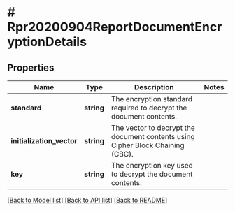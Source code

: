 # # Rpr20200904ReportDocumentEncryptionDetails

## Properties

Name | Type | Description | Notes
------------ | ------------- | ------------- | -------------
**standard** | **string** | The encryption standard required to decrypt the document contents. |
**initialization_vector** | **string** | The vector to decrypt the document contents using Cipher Block Chaining (CBC). |
**key** | **string** | The encryption key used to decrypt the document contents. |

[[Back to Model list]](../../README.md#models) [[Back to API list]](../../README.md#endpoints) [[Back to README]](../../README.md)
